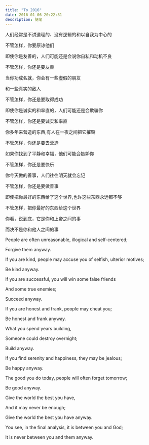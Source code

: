 ```yaml
---
title: "To 2016"
date: 2016-01-06 20:22:31
description: 随笔
---
```


人们经常是不讲道理的、没有逻辑的和以自我为中心的

不管怎样，你要原谅他们

即使你是友善的，人们可能还是会说你自私和动机不良

不管怎样，你还是要友善

当你功成名就，你会有一些虚假的朋友

和一些真实的敌人

不管怎样，你还是要取得成功

即使你是诚实的和率直的，人们可能还是会欺骗你

不管怎样，你还是要诚实和率直

你多年来营造的东西,有人在一夜之间把它摧毁

不管怎样，你还是要去营造

如果你找到了平静和幸福，他们可能会嫉妒你

不管怎样，你还是要快乐

你今天做的善事，人们往往明天就会忘记

不管怎样，你还是要做善事

即使把你最好的东西给了这个世界,也许这些东西永远都不够

不管怎样，把你最好的东西给这个世界

你看，说到底，它是你和上帝之间的事

而决不是你和他人之间的事

People are often unreasonable, illogical and self-centered;

Forgive them anyway.

If you are kind, people may accuse you of selfish, ulterior motives;

Be kind anyway.

If you are successful, you will win some false friends

And some true enemies;

Succeed anyway.

If you are honest and frank, people may cheat you;

Be honest and frank anyway.

What you spend years building,

Someone could destroy overnight;

Build anyway.

If you find serenity and happiness, they may be jealous;

Be happy anyway.

The good you do today, people will often forget tomorrow;

Be good anyway.

Give the world the best you have,

And it may never be enough;

Give the world the best you have anyway.

You see, in the final analysis, it is between you and God;

It is never between you and them anyway.
